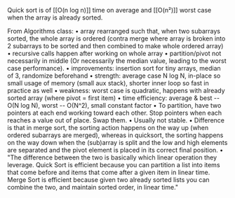   
Quick sort is of [[O(n log n)]] time on average and [[O(n²)]] worst case when the array is already sorted.

From Algorithms class: • array rearranged such that, when two subarrays sorted, the whole array is ordered (contra merge where array is broken into 2 subarrays to be sorted and then combined to make whole ordered array) • recursive calls happen after working on whole array • partition/pivot not necessarily in middle (Or necessarily the median value, leading to the worst case performance). • improvements: insertion sort for tiny arrays, median of 3, randomize beforehand • strength: average case N log N, in-place so small usage of memory (small aux stack), shorter inner loop so fast in practice as well • weakness: worst case is quadratic, happens with already sorted array (where pivot = first item)
• time efficiency: average & best -- O(N log N), worst -- O(N^2), small constant factor • To partition, have two pointers at each end working toward each other. Stop pointers when each reaches a value out of place. Swap them. • Usually not stable. • Difference is that in merge sort, the sorting action happens on the way up (when ordered subarrays are merged), whereas in quicksort, the sorting happens on the way down when the (sub)array is split and the low and high elements are separated and the pivot element is placed in its correct final position. • "The difference between the two is basically which linear operation they leverage. Quick Sort is efficient because you can partition a list into items that come before and items that come after a given item in linear time. Merge Sort is efficient because given two already sorted lists you can combine the two, and maintain sorted order, in linear time."